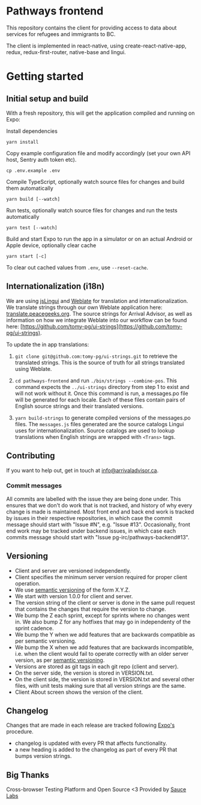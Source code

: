 # Pathways frontend

This repository contains the client for providing access to data about services for refugees and immigrants to BC.

The client is implemented in react-native, using create-react-native-app, redux, redux-first-router, native-base and lingui.

# Getting started

## Initial setup and build

With a fresh repository, this will get the application compiled and running on Expo:

Install dependencies

```
yarn install
```

Copy example configuration file and modify accordingly (set your own API host, Sentry auth token etc).
```
cp .env.example .env
```

Compile TypeScript, optionally watch source files for changes and build them automatically

```
yarn build [--watch]
```

Run tests, optionally watch source files for changes and run the tests automatically

```
yarn test [--watch]
```

Build and start Expo to run the app in a simulator or on an actual Android or Apple device, optionally clear cache

```
yarn start [-c]
```

To clear out cached values from `.env`, use `--reset-cache`.

## Internationalization (i18n)

We are using [jsLingui](https://github.com/lingui/js-lingui) and [Weblate](https://weblate.org) for translation and internationalization. We translate strings through our own Weblate application here: [translate.peacegeeks.org](https://translate.peacegeeks.org). The source strings for Arrival Advisor, as well as information on how we integrate Weblate into our workflow can be found here: [https://github.com/tomy-pg/ui-strings](https://github.com/tomy-pg/ui-strings). 

To update the in app translations: 

1. `git clone git@github.com:tomy-pg/ui-strings.git` to retrieve the translated strings. This is the source of truth for all strings translated using Weblate.  

2. `cd pathways-frontend` and run `./bin/strings --combine-pos`. This command expects the `../ui-strings` directory from step 1 to exist and will not work without it. Once this command is run, a messages.po file will be generated for each locale. Each of these files contain pairs of English source strings and their translated versions. 

3. `yarn build-strings` to generate compiled versions of the messages.po files. The `messages.js` files generated are the source catalogs Lingui uses for internationalization. Source catalogs are used to lookup translations when English strings are wrapped with `<Trans>` tags.

## Contributing

If you want to help out, get in touch at info@arrivaladvisor.ca.

### Commit messages

All commits are labelled with the issue they are being done under. This ensures that we don't do work that is not tracked, and history of why every change is made is maintained. Most front end and back end work is tracked by issues in their respective repositories, in which case the commit message should start with "Issue #N", e.g. "Issue #13". Occasionally, front end work may be tracked under backend issues, in which case each commits message should start with "Issue pg-irc/pathways-backend#13".

## Versioning

* Client and server are versioned independently.
* Client specifies the minimum server version required for proper client operation.
* We use [semantic versioning](https://semver.org/) of the form X.Y.Z.
* We start with version 1.0.0 for client and server.
* The version string of the client or server is done in the same pull request that contains the changes that require the version to change.
* We bump the Z each sprint, except for sprints where no changes went in. We also bump Z for any hotfixes that may go in independenty of the sprint cadence.
* We bump the Y when we add features that are backwards compatible as per semantic versioning.
* We bump the X when we add features that are backwards incompatible, i.e. when the client would fail to operate correctly with an older server version, as per [semantic versioning](https://semver.org/).
* Versions are stored as git tags in each git repo (client and server).
* On the server side, the version is stored in VERSION.txt.
* On the client side, the version is stored in VERSION.txt and several other files, with unit tests making sure that all version strings are the same.
* Client About screen shows the version of the client.

## Changelog

Changes that are made in each release are tracked following [Expo's](https://github.com/expo/expo/blob/master/CHANGELOG.md) procedure. 


* changelog is updated with every PR that affects functionality.
* a new heading is added to the changelog as part of every PR that bumps version strings.

## Big Thanks

Cross-browser Testing Platform and Open Source <3 Provided by [Sauce Labs][SauceLabsURL]

[SauceLabsURL]: https://saucelabs.com
